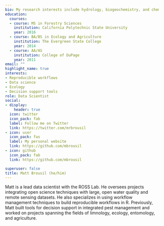 ```yaml
---
bio: My research interests include hydrology, biogeochemistry, and chemical weathering.
education:
  courses:
  - course: MS in Forestry Sciences
    institution: California Polytechnic State University
    year: 2016
  - course: BA/BS in Ecology and Agriculture
    institution: The Evergreen State College
    year: 2014
  - course: AA/AS
    institution: College of DuPage
    year: 2011
email: ""
highlight_name: true
interests:
- Reproducible workflows
- Data science
- Ecology
- Decision support tools
role: Data Scientist
social:
- display:
    header: true
  icon: twitter
  icon_pack: fab
  label: Follow me on Twitter
  link: https://twitter.com/mrbrousil
- icon: user
  icon_pack: fas
  label: My personal website
  link: https://github.com/mbrousil
- icon: github
  icon_pack: fab
  link: https://github.com/mbrousil

superuser: false
title: Matt Brousil (he/him)
---
```


Matt is a lead data scientist with the ROSS Lab. He oversees projects integrating open science techniques with large, open water quality and remote sensing datasets. He also specializes in using workflow management techniques to build reproducible workflows in R. Previously, Matt built tools for decision support in integrated pest management and worked on projects spanning the fields of limnology, ecology, entomology, and agriculture.

